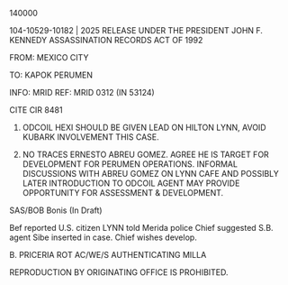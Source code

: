 140000

104-10529-10182 | 2025 RELEASE UNDER THE PRESIDENT JOHN F. KENNEDY ASSASSINATION RECORDS ACT OF 1992

FROM: MEXICO CITY

TO: KAPOK PERUMEN

INFO: MRID REF: MRID 0312 (IN 53124)

CITE CIR 8481

1.  ODCOIL HEXI SHOULD BE GIVEN LEAD ON HILTON LYNN, AVOID KUBARK INVOLVEMENT THIS CASE.

2.  NO TRACES ERNESTO ABREU GOMEZ. AGREE HE IS TARGET FOR DEVELOPMENT FOR PERUMEN OPERATIONS. INFORMAL DISCUSSIONS WITH ABREU GOMEZ ON LYNN CAFE AND POSSIBLY LATER INTRODUCTION TO ODCOIL AGENT MAY PROVIDE OPPORTUNITY FOR ASSESSMENT & DEVELOPMENT.

SAS/BOB Bonis (In Draft)

Bef reported U.S. citizen LYNN told Merida police Chief suggested S.B. agent Sibe inserted in case. Chief wishes develop.

B. PRICERIA ROT AC/WE/S AUTHENTICATING MILLA

REPRODUCTION BY ORIGINATING OFFICE IS PROHIBITED.
